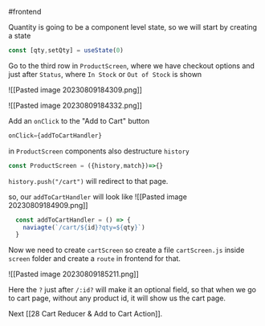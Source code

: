 #frontend 

Quantity is going to be a component level state, so we will start by creating a state
```js
const [qty,setQty] = useState(0)
```

Go to the third row in `ProductScreen`, where we have checkout options and just after `Status`, where `In Stock` or `Out of Stock` is shown

![[Pasted image 20230809184309.png]]

![[Pasted image 20230809184332.png]]

Add an `onClick` to the "Add to Cart" button 
```js
onClick={addToCartHandler}
```

in `ProductScreen` components also destructure `history`

```js
const ProductScreen = ({history,match})=>{}
```

`history.push("/cart")` will redirect to that page.

so, our `addToCartHandler` will look like
![[Pasted image 20230809184909.png]]

```js
  const addToCartHandler = () => {
    naviagte(`/cart/${id}?qty=${qty}`)
  }
```


Now we need to create `cartScreen` so create a file `cartScreen.js` inside `screen` folder and create a `route` in frontend for that.


![[Pasted image 20230809185211.png]]

Here the `?` just after `/:id?` will make it an optional field, so that when we go to cart page, without any product id, it will show us the cart page.

Next  [[28 Cart Reducer & Add to Cart Action]].
